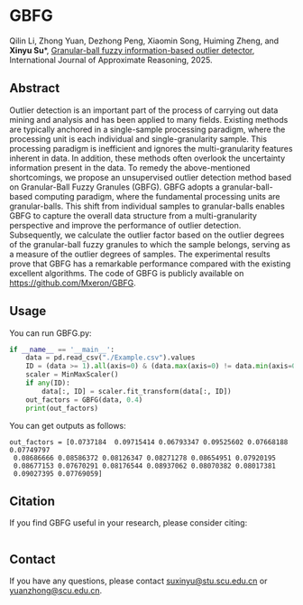 # GBFG
Qilin Li, Zhong Yuan, Dezhong Peng, Xiaomin Song, Huiming Zheng, and **Xinyu Su***, [Granular-ball fuzzy information-based outlier detector](Paper/), International Journal of Approximate Reasoning, 2025.

## Abstract
Outlier detection is an important part of the process of carrying out data mining and analysis and has been applied to many fields. Existing methods are typically anchored in a single-sample processing paradigm, where the processing unit is each individual and single-granularity sample. This processing paradigm is inefficient and ignores the multi-granularity features inherent in data. In addition, these methods often overlook the uncertainty information present in the data. To remedy the above-mentioned shortcomings, we propose an unsupervised outlier detection method based on Granular-Ball Fuzzy Granules (GBFG). GBFG adopts a granular-ball-based computing paradigm, where the fundamental processing units are granular-balls. This shift from individual samples to granular-balls enables GBFG to capture the overall data structure from a multi-granularity perspective and improve the performance of outlier detection. Subsequently, we calculate the outlier factor based on the outlier degrees of the granular-ball fuzzy granules to which the sample belongs, serving as a measure of the outlier degrees of samples. The experimental results prove that GBFG has a remarkable performance compared with the existing excellent algorithms. The code of GBFG is publicly available on https://github.com/Mxeron/GBFG.

## Usage
You can run GBFG.py:
```python
if __name__ == '__main__':
    data = pd.read_csv("./Example.csv").values
    ID = (data >= 1).all(axis=0) & (data.max(axis=0) != data.min(axis=0))
    scaler = MinMaxScaler()
    if any(ID):
        data[:, ID] = scaler.fit_transform(data[:, ID])
    out_factors = GBFG(data, 0.4)
    print(out_factors)
```
You can get outputs as follows:
```
out_factors = [0.0737184  0.09715414 0.06793347 0.09525602 0.07668188 0.07749797
 0.08686666 0.08586372 0.08126347 0.08271278 0.08654951 0.07920195
 0.08677153 0.07670291 0.08176544 0.08937062 0.08070382 0.08017381
 0.09027395 0.07769059]
```
## Citation
If you find GBFG useful in your research, please consider citing:
```

```
## Contact
If you have any questions, please contact suxinyu@stu.scu.edu.cn or yuanzhong@scu.edu.cn.
